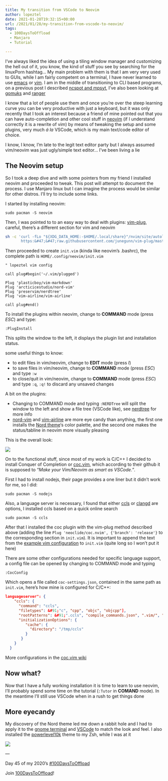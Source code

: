 ```yaml
---
title: My transition from VSCode to Neovim
author: lopeztel
date: 2021-01-28T19:32:15+00:00
url: /2021/01/28/my-transition-from-vscode-to-neovim/
tags:
  - 100DaysToOffload
  - Manjaro
  - Tutorial

---
```

I&#8217;ve always liked the idea of using a tiling window manager and customizing the hell out of it, you know, the kind of stuff you see by searching for the linuxPorn hashtag&#8230; My main problem with them is that I am very very used to GUIs, while I am fairly competent on a terminal, I have never learned to use [emacs](https://www.gnu.org/software/emacs/) or [vim](https://www.vim.org/). I am in the middle of transitioning to CLI based programs, on a previous post I described [ncspot and mpsyt](https://lopeztel.xyz/blog/2020/12/17/some-cli-awesomeness/), I&#8217;ve also been looking at [gomuks](https://github.com/tulir/gomuks) and [ranger](https://github.com/ranger/ranger)

I know that a lot of people use them and once you&#8217;re over the steep learning curve you can be very productive with just a keyboard, but it was only recently that I took an interest because a friend of mine pointed out that you can have auto-completion and other cool stuff in [neovim](https://neovim.io/) (if I understand correctly it is a rewrite of vim) by means of tweaking the setup and some plugins, very much _á la_ VSCode, which is my main text/code editor of choice.

I know, I know, I&#8217;m late to the legit text editor party but I always assumed vim/neovim was just ugly/simple text editor&#8230; I&#8217;ve been living a lie

## The Neovim setup

So I took a deep dive and with some pointers from my friend I installed neovim and proceeded to tweak. This post will attempt to document the process. I use Manjaro linux but I can imagine the process would be similar for other distros. I&#8217;ll try to include some links.

I started by installing neovim:

`sudo pacman -S neovim`

Then, I was pointed to to an easy way to deal with plugins: [vim-plug](https://github.com/junegunn/vim-plug), careful, there&#8217;s a different section for vim and neovim

```bash
sh -c 'curl -fLo "${XDG_DATA_HOME:-$HOME/.local/share}"/nvim/site/autoload/plug.vim --create-dirs \
       https:&#47;&#47;raw.githubusercontent.com/junegunn/vim-plug/master/plug.vim'
```

Then proceeded to create `init.vim` (kinda like neovim&#8217;s .bashrc), the complete path is `HOME/.config/neovim/init.vim`

```vim
" lopeztel vim config

call plug#begin('~/.vim/plugged')

Plug 'plasticboy/vim-markdown'
Plug 'arcticicestudio/nord-vim'
Plug 'preservim/nerdtree'
Plug 'vim-airline/vim-airline'

call plug#end()
```

To install the plugins within neovim, change to **COMMAND** mode (press _ESC_) and type:

`:PlugInstall`

This splits the window to the left, it displays the plugin list and installation status.

some useful things to know:

  * to edit files in vim/neovim, change to **EDIT** mode (press _I_)
  * to save files in vim/neovim, change to **COMMAND** mode (press _ESC_) and type `:w`
  * to close/quit in vim/neovim, change to **COMMAND** mode (press _ESC_) and type `:q`, `:q!` to discard any unsaved changes

A bit on the plugins:

  * Changing to COMMAND mode and typing `:NERDTree` will split the window to the left and show a file tree (VSCode like), see [nerdtree](https://github.com/preservim/nerdtree) for more info
  * [nord-vim](https://github.com/arcticicestudio/nord-vim) and [vim-airline](https://github.com/vim-airline/vim-airline) are more eye candy than anything, the first one installs the [Nord theme](https://www.nordtheme.com/)&#8216;s color palette, and the second one makes the status/tabline in neovim more visually pleasing

This is the overall look:

![](https://lopeztel.noho.st/piwigo/_data/i/galleries/blog_media/nvim-me.png#center)

On to the functional stuff, since most of my work is C/C++ I decided to install Conquer of Completion or [coc.vim](https://github.com/neoclide/coc.nvim), which according to their github it is supposed to _&#8220;Make your Vim/Neovim as smart as VSCode.&#8221;_.

First I had to install nodejs, their page provides a one liner but it didn&#8217;t work for me, so I did:

`sudo pacman -S nodejs`

Also, a language server is necessary, I found that either [ccls](https://github.com/MaskRay/ccls) or [clangd](https://clangd.llvm.org/) are options, I installed ccls based on a quick online search

`sudo pacman -S ccls`

After that I installed the coc plugin with the vim-plug method described above (adding the line `Plug 'neoclide/coc.nvim', {'branch': 'release'}` to the corresponding section in `init.vim`). It is important to append the text from the [example vim configuration](https://github.com/neoclide/coc.nvim#example-vim-configuration) to `init.vim` (quite long so I won&#8217;t put it here)

There are some other configurations needed for specific language support, a config file can be opened by changing to COMMAND mode and typing

`:CocConfig`

Which opens a file called `coc-settings.json`, contained in the same path as `init.vim`, here&#8217;s how mine is configured for C/C++:

```json
languageserver": {
    "ccls": {
      "command": "ccls",
      "filetypes": &#91;"c", "cpp", "objc", "objcpp"],
      "rootPatterns": &#91;".ccls", "compile_commands.json", ".vim/", ".git/", ".hg/"],
      "initializationOptions": {
         "cache": {
           "directory": "/tmp/ccls"
         }
       }
    }
  }
```

More configurations in the [coc.vim wiki](https://github.com/neoclide/coc.nvim/wiki/Language-servers#ccobjective-c)

## Now what?

Now that I have a fully working installation it is time to learn to use neovim, I&#8217;ll probably spend some time on the tutorial (`:Tutor` in **COMAND** mode). In the meantime I&#8217;ll still use VSCode when in a rush to get things done

## More eyecandy

My discovery of the Nord theme led me down a rabbit hole and I had to apply it to the [gnome terminal](https://github.com/arcticicestudio/nord-gnome-terminal) and [VSCode][1] to match the look and feel. I also installed the [powerlevel10k](https://github.com/romkatv/powerlevel10k#oh-my-zsh) theme to my Zsh, while I was at it

![](https://lopeztel.noho.st/piwigo/_data/i/galleries/blog_media/nord_theme-me.png#center)

&#8212;

Day 45 of my 2020&#8217;s [#100DaysToOffload](https://lopeztel.xyz/blog/tags/100daystooffload/)

Join [100DaysToOffload](https://100daystooffload.com/)!

 [1]: https://www.nordtheme.com/ports/visual-studio-code
